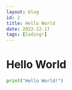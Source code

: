 ```yaml
---
layout: blog
id: 2
title: Hello World
date: 2022-12-17
tags: [Coding!]
---
```


# Hello World

```py
print("Hello World!")
```

